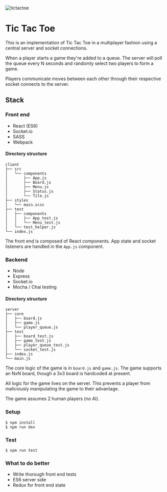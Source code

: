 ![tictactoe](http://i.imgur.com/6gP9Nfc.png)

# Tic Tac Toe
This is an implementation of Tic Tac Toe in a multiplayer fashion using a central server and socket connections.

When a player starts a game they're added to a queue. The server will poll the queue every N seconds and randomly select two players to form a game.

Players communicate moves between each other through their respective socket connects to the server.

## Stack
### Front end
- React (ES6)
- Socket.io
- SASS
- Webpack

#### Directory structure
```
client
├── src
│   └── components
│       ├── App.js
│       ├── Board.js
│       ├── Menu.js
│       ├── Status.js
│       └── Tile.js
├── styles
│   └── main.scss
├── test
│   ├── components
│   │   ├── App_test.js
│   │   └── Menu_test.js
│   └── test_helper.js
└── index.js
```

The front end is composed of React components. App state and socket listeners are handled in the `App.js` component.

### Backend
- Node
- Express
- Socket.io
- Mocha / Chai testing

#### Directory structure
```
server
├── core
│   ├── board.js
│   ├── game.js
│   └── player_queue.js
├── test
│   ├── board_test.js
│   ├── game_test.js
│   ├── player_queue_test.js
│   └── socket_test.js
├── index.js
└── main.js
```

The core logic of the game is in `board.js` and `game.js`. The game supports an NxN board, though a 3x3 board is hardcoded at present.

All logic for the game lives on the server. This prevents a player from maliciously manipulating the game to their advantage.

The game assumes 2 human players (no AI).

### Setup
```
$ npm install
$ npm run dev
```

### Test
```
$ npm run test
```


### What to do better
- Write thorough front end tests
- ES6 server side
- Redux for front end state

